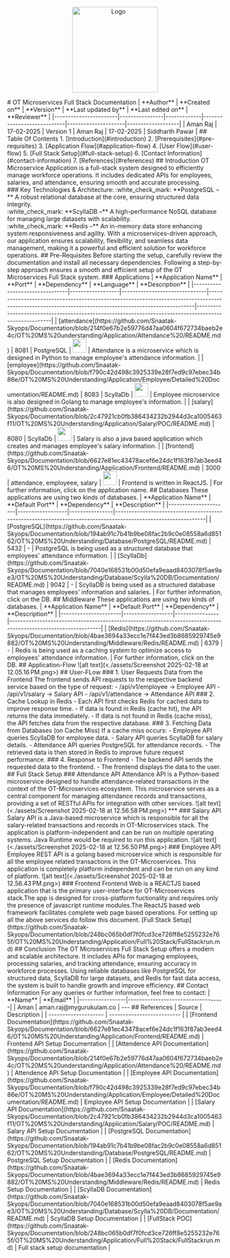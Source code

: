 <p align="center">
  <img src="./assets/logo.svg" alt="Logo" width="200">
</p>
# OT Microservices Full Stack Documentation
| **Author**            | **Created on** | **Version** | **Last updated by**       | **Last edited on** | **Reviewer**      |
|-----------------------|----------------|-------------|----------------------------|---------------------|-------------------|
| Aman Raj      | 17-02-2025       | Version 1 | Aman Raj         | 17-02-2025       | Siddharth Pawar    |
## Table Of Contents
1. [Introduction](#introduction)
2. [Prerequisites](#pre-requisites)
3. [Application Flow](#application-flow)
4. [User Flow](#user-flow)
5. [Full Stack Setup](#full-stack-setup)
6. [Contact Information](#contact-information)
7. [References](#references)
## Introduction
OT Microservice Application is a full-stack system designed to efficiently manage workforce operations. It includes dedicated APIs for employees, salaries, and attendance, ensuring smooth and accurate processing.
<br/>
### Key Technologies & Architecture:
:white_check_mark: **PostgreSQL –** A robust relational database at the core, ensuring structured data integrity.<br/>
:white_check_mark: **ScyllaDB –** A high-performance NoSQL database for managing large datasets with scalability.<br/>
:white_check_mark: **Redis –** An in-memory data store enhancing system responsiveness and agility.
With a microservices-driven approach, our application ensures scalability, flexibility, and seamless data management, making it a powerful and efficient solution for workforce operations.
## Pre-Requisites
Before starting the setup, carefully review the documentation and install all necessary dependencies. Following a step-by-step approach ensures a smooth and efficient setup of the OT Microservices Full Stack system.
### Applications
| **Application Name**           | **Port** | **Dependency**                | **Language**                                                                                                                                          | **Description**                                                                                       |
|--------------------------------|------------------|-------------------------------|-------------------------------------------------------------------------------------------------------------------------------------------------------|-------------------------------------------------------------------------------------------------------|
| [attendance](https://github.com/Snaatak-Skyops/Documentation/blob/214f0e67b2e59776d47aa0604f672734baeb2e4c/OT%20MS%20understanding/Application/Attendance%20/README.md)     | 8081             | PostgreSQL                         | <img src="https://cdn.worldvectorlogo.com/logos/python-5.svg" height="32" width="32">                                                                 | Attendance is a microservice which is designed in Python to manage employee's attendance information. |
| [employee](https://github.com/Snaatak-Skyops/Documentation/blob/f790c42d498c3925339e28f7ed9c97ebec34b86e/OT%20MS%20Understanding/Application/Employee/Detailed%20Documentation/README.md)         | 8083             | ScyllaDb                 | <img src="https://cdn.worldvectorlogo.com/logos/gopher.svg" height="32" width="32">                                                                   | Employee microservice is also designed in Golang to manage employee's information.                    |
| [salary](https://github.com/Snaatak-Skyops/Documentation/blob/2c47921cb0fb386434232b2944d3ca1005463f11/OT%20MS%20Understanding/Application/Salary/POC/README.md)             | 8080             | ScyllaDb                 | <img src="https://cdn.worldvectorlogo.com/logos/java.svg" height="32" width="32">                                                                     | Salary is also a java based application which creates and manages employee's salary information.    |
| [frontend](https://github.com/Snaatak-Skyops/Documentation/blob/6627e81ec43478acef6e24dc1f163f87ab3eed46/OT%20MS%20Understanding/Application/Frontend/README.md)         | 3000             | attendance, employeee, salary | <img src="https://www.vectorlogo.zone/logos/reactjs/reactjs-icon.svg" height="32" width="32">                                                         | Frontend is written in ReactJS.                                     |
For further information, click on the application name.
## Databases
These applications are using two kinds of databases.
| **Application Name** | **Default Port** | **Dependency** | **Description**                                                                                               |
|----------------------|------------------|----------------|---------------------------------------------------------------------------------------------------------------|
| [PostgreSQL](https://github.com/Snaatak-Skyops/Documentation/blob/194ab91c7b41b9be08fac2b9c0e08558a6d85162/OT%20MS%20Understanding/Database/PostgreSQL/README.md) | 5432             | -              | PostgreSQL is being used as a structured database that employees' attendance information.  |
| [ScyllaDb](https://github.com/Snaatak-Skyops/Documentation/blob/7040e168531b00d50efa9eaad8403078f5ae9ae3/OT%20MS%20Understanding/Database/Scylla%20DB/Documentation/README.md)     | 9042             | -              | ScyllaDB is being used as a structured database that manages employees' information and salaries.    |
For further information, click on the DB.
## Middleware
These applications are using two kinds of databases.
| **Application Name** | **Default Port** | **Dependency** | **Description**                                                                                               |
|----------------------|------------------|----------------|---------------------------------------------------------------------------------------------------------------|
| [Redis](https://github.com/Snaatak-Skyops/Documentation/blob/4bae3694a33ecc1e7f443ed3b8685929745e9882/OT%20MS%20Understanding/Middleware/Redis/README.md) | 6379         | -              | Redis is being used as a caching system to optimize access to employees' attendance information.  |
For further information, click on the DB.
## Application-Flow
![alt text](<./assets/Screenshot 2025-02-18 at 12.05.16 PM.png>)
## User-FLow
### 1. User Requests Data from the Frontend
The frontend sends API requests to the respective backend service based on the type of request:
- /api/v1/employee → Employee API
- /api/v1/salary → Salary API
- /api/v1/attendance → Attendance API
### 2. Cache Lookup in Redis
- Each API first checks Redis for cached data to improve response time.
- If data is found in Redis (cache hit), the API returns the data immediately.
- If data is not found in Redis (cache miss), the API fetches data from the respective database.
### 3. Fetching Data from Databases (on Cache Miss)
If a cache miss occurs:
- Employee API queries ScyllaDB for employee data.
- Salary API queries ScyllaDB for salary details.
- Attendance API queries PostgreSQL for attendance records.
- The retrieved data is then stored in Redis to improve future request performance.
### 4. Response to Frontend
- The backend API sends the requested data to the frontend.
- The frontend displays the data to the user.
## Full Stack Setup
### Attendance API
Attendance API is a Python-based microservice designed to handle attendance-related transactions in the context of the OT-Microservices ecosystem. This microservice serves as a central component for managing attendance records and transactions, providing a set of RESTful APIs for integration with other services.
![alt text](<./assets/Screenshot 2025-02-18 at 12.56.58 PM.png>)
***
### Salary API
Salary API is a Java-based microservice which is responsible for all the salary-related transactions and records in OT-Microservices stack. The application is platform-independent and can be run on multiple operating systems. Java Runtime would be required to run this application.
![alt text](<./assets/Screenshot 2025-02-18 at 12.56.50 PM.png>)
### Employee API
Employee REST API is a golang based microservice which is responsible for all the employee related transactions in the OT-Microservices. This application is completely platform independent and can be run on any kind of platform.
![alt text](<./assets/Screenshot 2025-02-18 at 12.56.43 PM.png>)
### Frontend
Frontend Web is a REACTJS based application that is the primary user-interface for OT-Microservices stack.The app is designed for cross-platform fuctionality and requires only the presence of javascript runtime modules.The ReactJS based web framework facilitates complete web page based operations.
For setting up all the above services do follow this document.
[Full Stack Setup](https://github.com/Snaatak-Skyops/Documentation/blob/248bc065b0df7f0fcd3ce726ff8e5255232e765f/OT%20MS%20Understanding/Application/Full%20Stack/FullStackrun.md)
## Conclusion
The OT Microservices Full Stack Setup offers a modern and scalable architecture. It includes APIs for managing employees, processing salaries, and tracking attendance, ensuring accuracy in workforce processes.
Using reliable databases like PostgreSQL for structured data, ScyllaDB for large datasets, and Redis for fast data access, the system is built to handle growth and improve efficiency.
##  Contact Information
For any queries or further information, feel free to contact:
| **Name**  | **Email**                       |
|-----------------|-----------------------------------|
| Aman | aman.raj@mygurukulam.co |
---
##  References
| Source               | Description                |
| -------------------- | -------------------------- |
| [Frontend Documentation](https://github.com/Snaatak-Skyops/Documentation/blob/6627e81ec43478acef6e24dc1f163f87ab3eed46/OT%20MS%20Understanding/Application/Frontend/README.md)            | Frontend API Setup Documentation |
| [Attendence API Documentation](https://github.com/Snaatak-Skyops/Documentation/blob/214f0e67b2e59776d47aa0604f672734baeb2e4c/OT%20MS%20understanding/Application/Attendance%20/README.md)            | Attendence API Setup Documentation |
| [Employee API Documentation](https://github.com/Snaatak-Skyops/Documentation/blob/f790c42d498c3925339e28f7ed9c97ebec34b86e/OT%20MS%20Understanding/Application/Employee/Detailed%20Documentation/README.md)            | Employee API Setup Documentation |
| [Salary API Documentation](https://github.com/Snaatak-Skyops/Documentation/blob/2c47921cb0fb386434232b2944d3ca1005463f11/OT%20MS%20Understanding/Application/Salary/POC/README.md) | Salary API Setup Documentation |
| [PostgreSQL Documentation](https://github.com/Snaatak-Skyops/Documentation/blob/194ab91c7b41b9be08fac2b9c0e08558a6d85162/OT%20MS%20Understanding/Database/PostgreSQL/README.md) | PostgreSQL Setup Documentation |
| [Redis Documentation](https://github.com/Snaatak-Skyops/Documentation/blob/4bae3694a33ecc1e7f443ed3b8685929745e9882/OT%20MS%20Understanding/Middleware/Redis/README.md) | Redis Setup Documentation |
| [ScyllaDB Documentation](https://github.com/Snaatak-Skyops/Documentation/blob/7040e168531b00d50efa9eaad8403078f5ae9ae3/OT%20MS%20Understanding/Database/Scylla%20DB/Documentation/README.md) | ScyllaDB Setup Documentation |
| [FullStack POC](https://github.com/Snaatak-Skyops/Documentation/blob/248bc065b0df7f0fcd3ce726ff8e5255232e765f/OT%20MS%20Understanding/Application/Full%20Stack/FullStackrun.md) | Full stack setup documentation |






